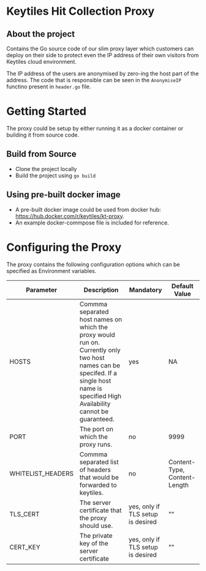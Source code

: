 # Keytiles Hit Collection Proxy

## About the project

Contains the Go source code of our slim proxy layer which customers can deploy on their side to protect even the IP address of their own visitors from Keytiles cloud environment.

The IP address of the users are anonymised by zero-ing the host part of the address. The code that is responsible can be seen in  the `AnonymiseIP` functino present in `header.go` file.

# Getting Started

The proxy could be setup by either running it as a docker container or building it from source code.

## Build from Source

* Clone the project locally
* Build the project using `go build`

## Using pre-built docker image

* A pre-built docker image could be used from docker hub: https://hub.docker.com/r/keytiles/kt-proxy.
* An example docker-commpose file is included for reference.

# Configuring the Proxy

The proxy contains the following configuration options which can be specified as Environment variables.

| Parameter     | Description                               | Mandatory |Default Value |
| ------------- | ------------------------------------------| ----------|------------- |
| HOSTS         | Commma separated host names on which the proxy would run on. Currently only two host names can be specifed. If a single host name is specified High Availability cannot be guaranteed. | yes | NA  
| PORT          | The port on which the proxy runs.          |  no       |9999 |
| WHITELIST_HEADERS | Commma separated list of headers that would be forwarded to keytiles. | no | Content-Type, Content-Length |
| TLS_CERT | The server certificate that the proxy should use. | yes, only if TLS setup is desired | ""|
| CERT_KEY | The private key of the server certificate | yes, only if TLS setup is desired | ""|